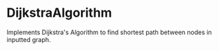 # DijkstraAlgorithm
Implements Dijkstra's Algorithm to find shortest path between nodes in inputted graph.
